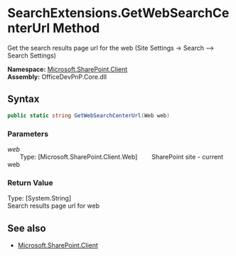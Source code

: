 # SearchExtensions.GetWebSearchCenterUrl Method  
Get the search results page url for the web (Site Settings -> Search --> Search Settings)  

**Namespace:** [Microsoft.SharePoint.Client](Microsoft.SharePoint.Client.md)  
**Assembly:** OfficeDevPnP.Core.dll  
## Syntax
```C#
public static string GetWebSearchCenterUrl(Web web)
```
### Parameters
*web*  
&emsp;&emsp;Type: [Microsoft.SharePoint.Client.Web] 
&emsp;&emsp;SharePoint site - current web  
  
### Return Value
Type: [System.String]  
Search results page url for web

## See also
- [Microsoft.SharePoint.Client](Microsoft.SharePoint.Client.md)

